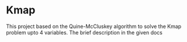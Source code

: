 # Kmap
This project based on the Quine-McCluskey algorithm to solve the Kmap problem upto 4 variables. 
The brief description in the given docs
